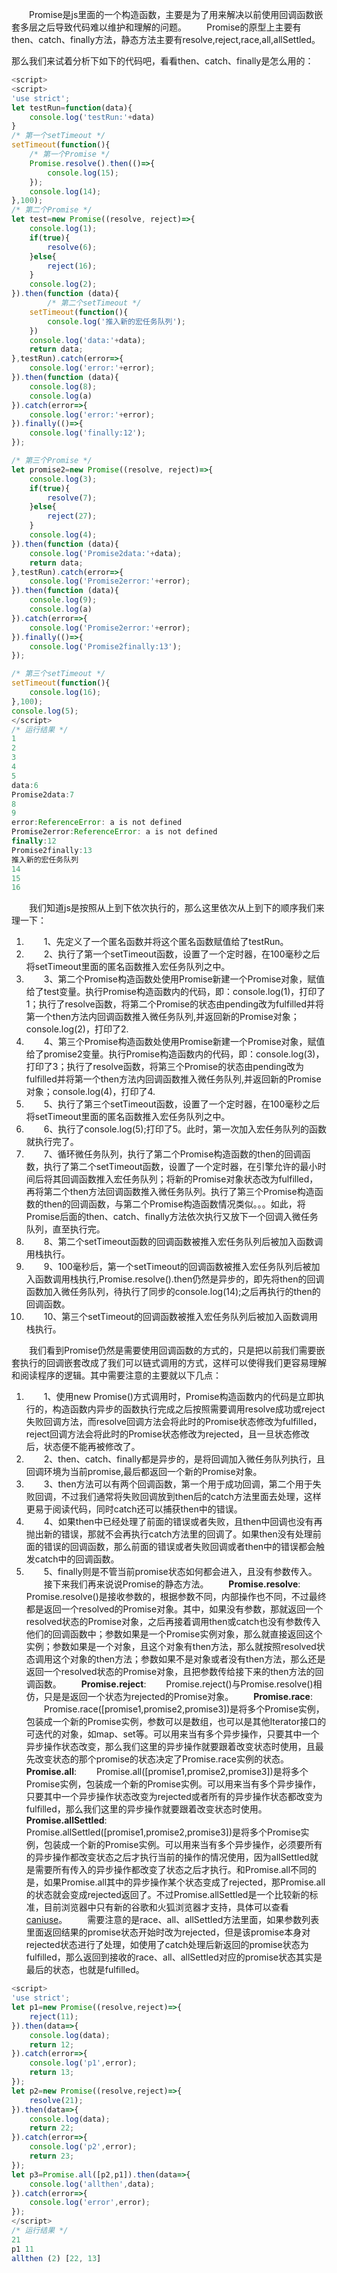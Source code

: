 &emsp;&emsp;Promise是js里面的一个构造函数，主要是为了用来解决以前使用回调函数嵌套多层之后导致代码难以维护和理解的问题。
&emsp;&emsp;Promise的原型上主要有then、catch、finally方法，静态方法主要有resolve,reject,race,all,allSettled。

那么我们来试着分析下如下的代码吧，看看then、catch、finally是怎么用的：
```JavaScript
<script>
<script>
'use strict';
let testRun=function(data){
	console.log('testRun:'+data)
}
/* 第一个setTimeout */
setTimeout(function(){
	/* 第一个Promise */
	Promise.resolve().then(()=>{
		console.log(15);
	});
	console.log(14);
},100);
/* 第二个Promise */
let test=new Promise((resolve, reject)=>{
	console.log(1);
	if(true){
		resolve(6);
	}else{
		reject(16);
	}
	console.log(2);
}).then(function (data){
        /* 第二个setTimeout */
	setTimeout(function(){
		console.log('推入新的宏任务队列');
	})
	console.log('data:'+data);
	return data;
},testRun).catch(error=>{
	console.log('error:'+error);
}).then(function (data){
	console.log(8);
	console.log(a)
}).catch(error=>{
	console.log('error:'+error);
}).finally(()=>{
	console.log('finally:12');
});

/* 第三个Promise */
let promise2=new Promise((resolve, reject)=>{
	console.log(3);
	if(true){
		resolve(7);
	}else{
		reject(27);
	}
	console.log(4);
}).then(function (data){
	console.log('Promise2data:'+data);
	return data;
},testRun).catch(error=>{
	console.log('Promise2error:'+error);
}).then(function (data){
	console.log(9);
	console.log(a)
}).catch(error=>{
	console.log('Promise2error:'+error);
}).finally(()=>{
	console.log('Promise2finally:13');
});

/* 第三个setTimeout */
setTimeout(function(){
	console.log(16);
},100);
console.log(5);
</script>
/* 运行结果 */
1
2
3
4
5
data:6
Promise2data:7
8
9
error:ReferenceError: a is not defined
Promise2error:ReferenceError: a is not defined
finally:12
Promise2finally:13
推入新的宏任务队列
14
15
16
```
&emsp;&emsp;我们知道js是按照从上到下依次执行的，那么这里依次从上到下的顺序我们来理一下：
1. &emsp;&emsp;1、先定义了一个匿名函数并将这个匿名函数赋值给了testRun。
2. &emsp;&emsp;2、执行了第一个setTimeout函数，设置了一个定时器，在100毫秒之后将setTimeout里面的匿名函数推入宏任务队列之中。
3. &emsp;&emsp;3、第二个Promise构造函数处使用Promise新建一个Promise对象，赋值给了test变量。执行Promise构造函数内的代码，即：console.log(1)，打印了1；执行了resolve函数，将第二个Promise的状态由pending改为fulfilled并将第一个then方法内回调函数推入微任务队列,并返回新的Promise对象；console.log(2)，打印了2.
4. &emsp;&emsp;4、第三个Promise构造函数处使用Promise新建一个Promise对象，赋值给了promise2变量。执行Promise构造函数内的代码，即：console.log(3)，打印了3；执行了resolve函数，将第三个Promise的状态由pending改为fulfilled并将第一个then方法内回调函数推入微任务队列,并返回新的Promise对象；console.log(4)，打印了4.
5. &emsp;&emsp;5、执行了第三个setTimeout函数，设置了一个定时器，在100毫秒之后将setTimeout里面的匿名函数推入宏任务队列之中。
6. &emsp;&emsp;6、执行了console.log(5);打印了5。此时，第一次加入宏任务队列的函数就执行完了。
7. &emsp;&emsp;7、循环微任务队列，执行了第二个Promise构造函数的then的回调函数，执行了第二个setTimeout函数，设置了一个定时器，在引擎允许的最小时间后将其回调函数推入宏任务队列；将新的Promise对象状态改为fulfilled，再将第二个then方法回调函数推入微任务队列。执行了第三个Promise构造函数的then的回调函数，与第二个Promise构造函数情况类似。。。如此，将Promise后面的then、catch、finally方法依次执行又放下一个回调入微任务队列，直至执行完。
8. &emsp;&emsp;8、第二个setTimeout函数的回调函数被推入宏任务队列后被加入函数调用栈执行。
9. &emsp;&emsp;9、100毫秒后，第一个setTimeout的回调函数被推入宏任务队列后被加入函数调用栈执行,Promise.resolve().then仍然是异步的，即先将then的回调函数加入微任务队列，待执行了同步的console.log(14);之后再执行的then的回调函数。
10. &emsp;&emsp;10、第三个setTimeout的回调函数被推入宏任务队列后被加入函数调用栈执行。

&emsp;&emsp;我们看到Promise仍然是需要使用回调函数的方式的，只是把以前我们需要嵌套执行的回调嵌套改成了我们可以链式调用的方式，这样可以使得我们更容易理解和阅读程序的逻辑。其中需要注意的主要就以下几点：
1. &emsp;&emsp;1、使用new Promise()方式调用时，Promise构造函数内的代码是立即执行的，构造函数内异步的函数执行完成之后按照需要调用resolve成功或reject失败回调方法，而resolve回调方法会将此时的Promise状态修改为fulfilled，reject回调方法会将此时的Promise状态修改为rejected，且一旦状态修改后，状态便不能再被修改了。
2. &emsp;&emsp;2、then、catch、finally都是异步的，是将回调加入微任务队列执行，且回调环境为当前promise,最后都返回一个新的Promise对象。
3. &emsp;&emsp;3、then方法可以有两个回调函数，第一个用于成功回调，第二个用于失败回调，不过我们通常将失败回调放到then后的catch方法里面去处理，这样更易于阅读代码，同时catch还可以捕获then中的错误。
4. &emsp;&emsp;4、如果then中已经处理了前面的错误或者失败，且then中回调也没有再抛出新的错误，那就不会再执行catch方法里的回调了。如果then没有处理前面的错误的回调函数，那么前面的错误或者失败回调或者then中的错误都会触发catch中的回调函数。
5. &emsp;&emsp;5、finally则是不管当前promise状态如何都会进入，且没有参数传入。
&emsp;&emsp;接下来我们再来说说Promise的静态方法。
&emsp;&emsp;**Promise.resolve**:
&emsp;&emsp;Promise.resolve()是接收参数的，根据参数不同，内部操作也不同，不过最终都是返回一个resolved的Promise对象。其中，如果没有参数，那就返回一个resolved状态的Promise对象，之后再接着调用then或catch也没有参数传入他们的回调函数中；参数如果是一个Promise实例对象，那么就直接返回这个实例；参数如果是一个对象，且这个对象有then方法，那么就按照resolved状态调用这个对象的then方法；参数如果不是对象或者没有then方法，那么还是返回一个resolved状态的Promise对象，且把参数传给接下来的then方法的回调函数。
&emsp;&emsp;**Promise.reject**:
&emsp;&emsp;Promise.reject()与Promise.resolve()相仿，只是是返回一个状态为rejected的Promise对象。
&emsp;&emsp;**Promise.race**:
&emsp;&emsp;Promise.race([promise1,promise2,promise3])是将多个Promise实例，包装成一个新的Promise实例，参数可以是数组，也可以是其他Iterator接口的可迭代的对象，如map、set等。可以用来当有多个异步操作，只要其中一个异步操作状态改变，那么我们这里的异步操作就要跟着改变状态时使用，且最先改变状态的那个promise的状态决定了Promise.race实例的状态。
&emsp;&emsp;**Promise.all**:
&emsp;&emsp;Promise.all([promise1,promise2,promise3])是将多个Promise实例，包装成一个新的Promise实例。可以用来当有多个异步操作，只要其中一个异步操作状态改变为rejected或者所有的异步操作状态都改变为fulfilled，那么我们这里的异步操作就要跟着改变状态时使用。
&emsp;&emsp;**Promise.allSettled**:
&emsp;&emsp;Promise.allSettled([promise1,promise2,promise3])是将多个Promise实例，包装成一个新的Promise实例。可以用来当有多个异步操作，必须要所有的异步操作都改变状态之后才执行当前的操作的情况使用，因为allSettled就是需要所有传入的异步操作都改变了状态之后才执行。和Promise.all不同的是，如果Promise.all其中的异步操作某个状态变成了rejected，那Promise.all的状态就会变成rejected返回了。不过Promise.allSettled是一个比较新的标准，目前浏览器中只有新的谷歌和火狐浏览器才支持，具体可以查看[caniuse](caniuse)。
&emsp;&emsp;需要注意的是race、all、allSettled方法里面，如果参数列表里面返回结果的promise状态开始时改为rejected，但是该promise本身对rejected状态进行了处理，如使用了catch处理后新返回的promise状态为fulfilled，那么返回到接收的race、all、allSettled对应的promise状态其实是最后的状态，也就是fulfilled。
```JavaScript
<script>
'use strict';
let p1=new Promise((resolve,reject)=>{
	reject(11);
}).then(data=>{
	console.log(data);
	return 12;
}).catch(error=>{
	console.log('p1',error);
	return 13;
});
let p2=new Promise((resolve,reject)=>{
	resolve(21);
}).then(data=>{
	console.log(data);
	return 22;
}).catch(error=>{
	console.log('p2',error);
	return 23;
});
let p3=Promise.all([p2,p1]).then(data=>{
	console.log('allthen',data);
}).catch(error=>{
	console.log('error',error);
});
</script>
/* 运行结果 */
21
p1 11
allthen (2) [22, 13]
```
